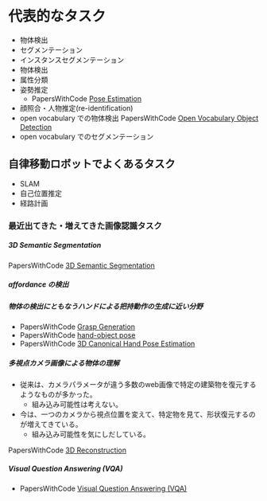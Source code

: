 # 代表的なタスク
- 物体検出
- セグメンテーション
- インスタンスセグメンテーション
- 物体検出
- 属性分類
- 姿勢推定
  - PapersWithCode [Pose Estimation](https://paperswithcode.com/task/pose-estimation)
- 顔照合・人物推定(re-identification)
- open vocabulary での物体検出
PapersWithCode [Open Vocabulary Object Detection](https://paperswithcode.com/task/open-vocabulary-object-detection)
- open vocabulary でのセグメンテーション

## 自律移動ロボットでよくあるタスク
- SLAM
- 自己位置推定
- 経路計画

### 最近出てきた・増えてきた画像認識タスク
##### 3D Semantic Segmentation
PapersWithCode [3D Semantic Segmentation](https://paperswithcode.com/task/3d-semantic-segmentation)
##### affordance の検出
##### 物体の検出にともなうハンドによる把持動作の生成に近い分野

- PapersWithCode [Grasp Generation](https://paperswithcode.com/task/grasp-generation)
- PapersWithCode [hand-object pose](https://paperswithcode.com/task/hand-object-pose)
- PapersWithCode [3D Canonical Hand Pose Estimation](https://paperswithcode.com/task/3d-canonical-hand-pose-estimation)


##### 多視点カメラ画像による物体の理解
  - 従来は、カメラパラメータが違う多数のweb画像で特定の建築物を復元するようなものが多かった。
    - 組み込み可能性は考えない。
  - 今は、一つのカメラから視点位置を変えて、特定物を見て、形状復元するのが増えてきている。
    - 組み込み可能性を気にしだしている。

PapersWithCode [3D Reconstruction](https://paperswithcode.com/task/3d-reconstruction)

##### Visual Question Answering (VQA)
- PapersWithCode [Visual Question Answering (VQA)](https://paperswithcode.com/task/visual-question-answering)

